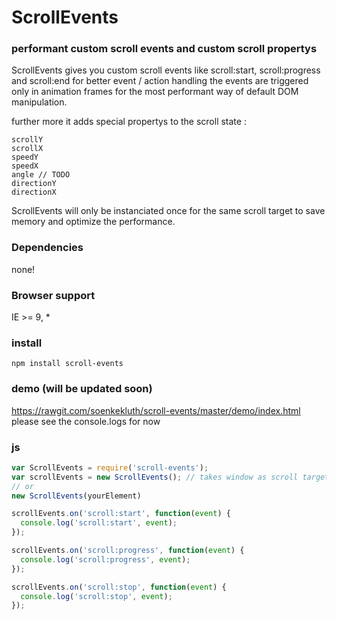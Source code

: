 # ScrollEvents
### performant custom scroll events and custom scroll propertys

ScrollEvents gives you custom scroll events like scroll:start, scroll:progress and scroll:end for better event / action handling
the events are triggered only in animation frames for the most performant way of default DOM manipulation.

further more it adds special propertys to the scroll state :
```
scrollY
scrollX
speedY
speedX
angle // TODO
directionY
directionX
```

ScrollEvents will only be instanciated once for the same scroll target to save memory and optimize the performance.


### Dependencies
none!

### Browser support
IE >= 9, *

### install
```
npm install scroll-events
```
### demo (will be updated soon)
https://rawgit.com/soenkekluth/scroll-events/master/demo/index.html
please see the console.logs for now

### js
```javascript
var ScrollEvents = require('scroll-events');
var scrollEvents = new ScrollEvents(); // takes window as scroll target
// or
new ScrollEvents(yourElement)

scrollEvents.on('scroll:start', function(event) {
  console.log('scroll:start', event);
});

scrollEvents.on('scroll:progress', function(event) {
  console.log('scroll:progress', event);
});

scrollEvents.on('scroll:stop', function(event) {
  console.log('scroll:stop', event);
});

```
